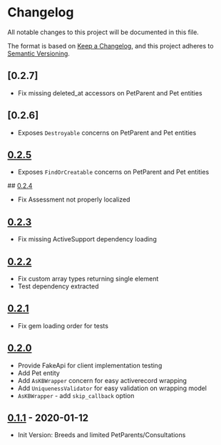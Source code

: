# Changelog
All notable changes to this project will be documented in this file.

The format is based on [Keep a Changelog](https://keepachangelog.com/en/1.0.0/),
and this project adheres to [Semantic Versioning](https://semver.org/spec/v2.0.0.html).

## [0.2.7]
- Fix missing deleted_at accessors on PetParent and Pet entities

## [0.2.6]
- Exposes `Destroyable` concerns on PetParent and Pet entities

## [0.2.5]
- Exposes `FindOrCreatable` concerns on PetParent and Pet entities

## [0.2.4]
- Fix Assessment not properly localized

## [0.2.3]
- Fix missing ActiveSupport dependency loading

## [0.2.2]
- Fix custom array types returning single element
- Test dependency extracted

## [0.2.1]
- Fix gem loading order for tests

## [0.2.0]
- Provide FakeApi for client implementation testing
- Add Pet entity
- Add `AsKBWrapper` concern for easy activerecord wrapping
- Add `UniquenessValidator` for easy validation on wrapping model
- `AsKBWrapper` - add `skip_callback` option

## [0.1.1] - 2020-01-12
- Init Version: Breeds and limited PetParents/Consultations

[Unreleased]: https://github.com/barkibu/kb-ruby/compare/v0.2.5...HEAD
[0.2.5]: https://github.com/barkibu/kb-ruby/compare/v0.2.4...v0.2.5
[0.2.4]: https://github.com/barkibu/kb-ruby/compare/v0.2.3...v0.2.4
[0.2.3]: https://github.com/barkibu/kb-ruby/compare/v0.2.2...v0.2.3
[0.2.2]: https://github.com/barkibu/kb-ruby/compare/v0.2.1...v0.2.2
[0.2.1]: https://github.com/barkibu/kb-ruby/compare/v0.2.0...v0.2.1
[0.2.0]: https://github.com/barkibu/kb-ruby/compare/v0.1.1...v0.2.0
[0.1.1]: https://github.com/barkibu/kb-ruby/releases/tag/v0.1.1
